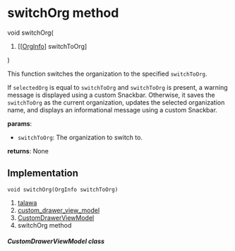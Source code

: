 
<div>

# switchOrg method

</div>


void switchOrg(

1.  [[[OrgInfo](../../models_organization_org_info/OrgInfo-class.md)]
    switchToOrg]

)



This function switches the organization to the specified `switchToOrg`.

If `selectedOrg` is equal to `switchToOrg` and `switchToOrg` is present,
a warning message is displayed using a custom Snackbar. Otherwise, it
saves the `switchToOrg` as the current organization, updates the
selected organization name, and displays an informational message using
a custom Snackbar.

**params**:

-   `switchToOrg`: The organization to switch to.

**returns**: None



## Implementation

``` language-dart
void switchOrg(OrgInfo switchToOrg) 
```







1.  [talawa](../../index.md)
2.  [custom_drawer_view_model](../../view_model_widgets_view_models_custom_drawer_view_model/)
3.  [CustomDrawerViewModel](../../view_model_widgets_view_models_custom_drawer_view_model/CustomDrawerViewModel-class.md)
4.  switchOrg method

##### CustomDrawerViewModel class







